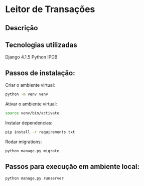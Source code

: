 # Leitor de Transações

## Descrição

  
## Tecnologias utilizadas
  Django 4.1.5
  Python
  IPDB

## Passos de instalação:
  Criar o ambiente virtual:
  ```bash
  python -m venv venv
  ```
  Ativar o ambiente virtual:
  ```bash
  source venv/bin/activate
  ```
  Instalar dependencias:
  ```bash
  pip install -r requirements.txt
  ```
  Rodar migrations:
  ```bash
  python manage.py migrate
  ```
## Passos para execução em ambiente local:
  ```bash
  python manage.py runserver
  ```



